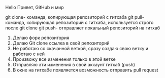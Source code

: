 Hello
Привет, GitHub и мир

git clone- команда, копирующая репозиторий с гитхаба
git pull- команда, копирующая репозиторий с гитхаба, используется строго после git clone
git push- отправляет локальный репозиторий на гитхаб
1. Делаю форк репозитория
2. Делаю Git clone ссылка в свой репозиторий
3. Не работаю со скачанной веткой, сразу создаю свою ветку и работаю с ней
4. Произвожу все изменения только в этой ветке
5. Отправляю эти изменения в свой аккаунт гитхаб (push)
6. В окне на гитхабе появляется возможность отправить pull request